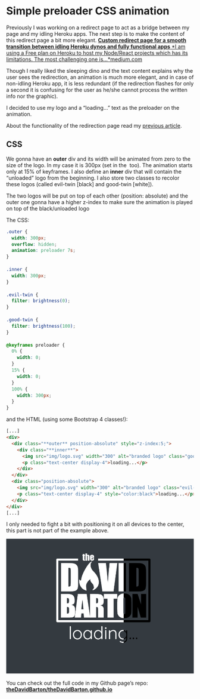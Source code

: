 # Simple preloader CSS animation

Previously I was working on a redirect page to act as a bridge between my page and my idling Heroku apps. The next step is to make the content of this redirect page a bit more elegant.
[**Custom redirect page for a smooth transition between idling Heroku dynos and fully functional apps**
*I am using a Free plan on Heroku to host my Node/React projects which has its limitations. The most challenging one is…*medium.com](https://medium.com/@theDavidBarton/custom-redirect-page-for-a-smooth-transition-between-idling-heroku-dynos-and-fully-functional-apps-8bc7c3346a6a)

Though I really liked the sleeping dino and the text content explains why the user sees the redirection, an animation is much more elegant, and in case of non-idling Heroku app, it is less redundant (if the redirection flashes for only a second it is confusing for the user as he/she cannot process the written info nor the graphic).

I decided to use my logo and a “loading…” text as the preloader on the animation.

About the functionality of the redirection page read my [previous article](https://medium.com/@theDavidBarton/custom-redirect-page-for-a-smooth-transition-between-idling-heroku-dynos-and-fully-functional-apps-8bc7c3346a6a).

## CSS

We gonna have an **outer** div and its width will be animated from zero to the size of the logo. In my case it is 300px (set in the <img> too). The animation starts only at 15% of keyframes. I also define an **inner** div that will contain the “unloaded” logo from the beginning. I also store two classes to recolor these logos (called evil-twin [black] and good-twin [white]).

The two logos will be put on top of each other (position: absolute) and the outer one gonna have a higher z-index to make sure the animation is played on top of the black/unloaded logo

The CSS:

```css
.outer {
  width: 300px;
  overflow: hidden;
  animation: preloader 7s;
}

.inner {
  width: 300px;
}

.evil-twin {
  filter: brightness(0);
}

.good-twin {
  filter: brightness(100);
}

@keyframes preloader {
  0% {
    width: 0;
  }
  15% {
    width: 0;
  }
  100% {
    width: 300px;
  }
}
```

and the HTML (using some Bootstrap 4 classes!):

```html
[...]
<div>
  <div class="**outer** position-absolute" style="z-index:5;">
    <div class="**inner**">
      <img src="img/logo.svg" width="300" alt="branded logo" class="good-twin" />
      <p class="text-center display-4">loading...</p>
    </div>
  </div>
  <div class="position-absolute">
    <img src="img/logo.svg" width="300" alt="branded logo" class="evil-twin" />
    <p class="text-center display-4" style="color:black">loading...</p>
  </div>
</div>
[...]
```

I only needed to fight a bit with positioning it on all devices to the center, this part is not part of the example above.

![](/img/blog/simple-preloader.png)

You can check out the full code in my Github page’s repo:
[**theDavidBarton/theDavidBarton.github.io**](https://github.com/theDavidBarton/theDavidBarton.github.io)
